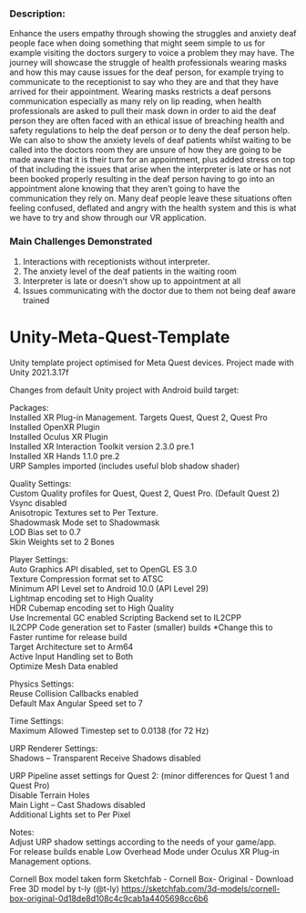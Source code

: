 ### Description: 
Enhance the users empathy through showing the struggles and anxiety deaf people face when doing something that might seem simple to us for example visiting the doctors surgery to voice a problem they may have. The journey will showcase the struggle of health professionals wearing masks and how this may cause issues for the deaf person, for example trying to communicate to the receptionist to say who they are and that they have arrived for their appointment. Wearing masks restricts a deaf persons communication especially as many rely on lip reading, when health professionals are asked to pull their mask down in order to aid the deaf person they are often faced with an ethical issue of breaching health and safety regulations to help the deaf person or to deny the deaf person help. We can also to show the anxiety levels of deaf patients whilst waiting to be called into the doctors room they are unsure of how they are going to be made aware that it is their turn for an appointment, plus added stress on top of that including the issues that arise when the interpreter is late or has not been booked properly resulting in the deaf person having to go into an appointment alone knowing that they aren’t going to have the communication they rely on. Many deaf people leave these situations often feeling confused, deflated and angry with the health system and this is what we have to try and show through our VR application. 

### Main Challenges Demonstrated 
1.	Interactions with receptionists without interpreter.
2.	The anxiety level of the deaf patients in the waiting room
3.	Interpreter is late or doesn't show up to appointment at all 
4.	Issues communicating with the doctor due to them not being deaf aware trained  









# Unity-Meta-Quest-Template
Unity template project optimised for Meta Quest devices.
Project made with Unity 2021.3.17f

Changes from default Unity project with Android build target:  

Packages:  
Installed XR Plug-in Management. Targets Quest, Quest 2, Quest Pro  
Installed OpenXR Plugin  
Installed Oculus XR Plugin  
Installed XR Interaction Toolkit version 2.3.0 pre.1  
Installed XR Hands 1.1.0 pre.2  
URP Samples imported (includes useful blob shadow shader)  

Quality Settings:  
Custom Quality profiles  for Quest, Quest 2, Quest Pro. (Default Quest 2)  
Vsync disabled  
Anisotropic Textures set to Per Texture.  
Shadowmask Mode set to Shadowmask  
LOD Bias set to 0.7  
Skin Weights set to 2 Bones  

Player Settings:  
Auto Graphics API disabled, set to OpenGL ES 3.0  
Texture Compression format set to ATSC  
Minimum API Level set to Android 10.0 (API Level 29)  
Lightmap encoding set to High Quality  
HDR Cubemap encoding set to High Quality  
Use Incremental GC enabled 
Scripting Backend set to IL2CPP  
IL2CPP Code generation set to Faster (smaller) builds *Change this to Faster runtime for release build  
Target Architecture set to Arm64  
Active Input Handling set to Both  
Optimize Mesh Data enabled   

Physics Settings:  
Reuse Collision Callbacks enabled  
Default Max Angular Speed set to 7  

Time Settings:  
Maximum Allowed Timestep set to 0.0138 (for 72 Hz)  

URP Renderer Settings:  
Shadows – Transparent Receive Shadows disabled   

URP Pipeline asset settings for Quest 2: (minor differences for Quest 1 and Quest Pro)  
Disable Terrain Holes  
Main Light – Cast Shadows disabled  
Additional Lights set to Per Pixel  

Notes:  
Adjust URP shadow settings according to the needs of your game/app.   
For release builds enable Low Overhead Mode under Oculus XR Plug-in Management options.  

Cornell Box model taken form Sketchfab - Cornell Box- Original - Download Free 3D model by t-ly (@t-ly) https://sketchfab.com/3d-models/cornell-box-original-0d18de8d108c4c9cab1a4405698cc6b6
